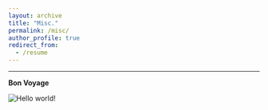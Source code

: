 ```yaml
---
layout: archive
title: "Misc."
permalink: /misc/
author_profile: true
redirect_from:
  - /resume
---
```


------
**Bon Voyage**<br>

![Hello world!](https://tong-ni.github.io/images/map_202410.png)
